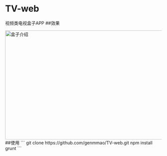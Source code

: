 # TV-web
视频类电视盒子APP 
##效果

<img src="https://github.com/genmmao/MarkdownPhotos/blob/master/tv-web/20160929_000704.gif" width="640" height="350" alt="盒子介绍"/>
##使用
```
git clone https://github.com/genmmao/TV-web.git
npm install
grunt
```